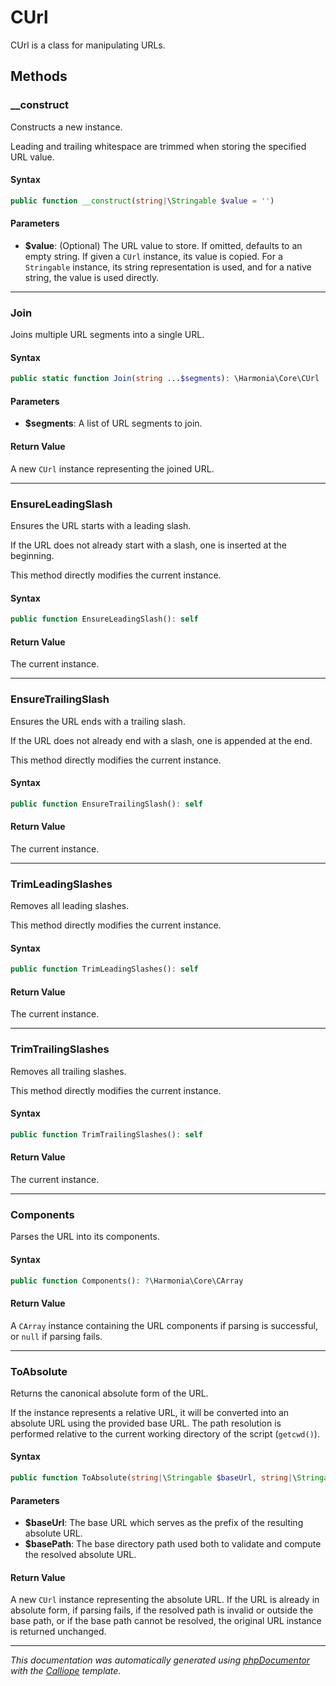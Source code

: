 # CUrl

CUrl is a class for manipulating URLs.

## Methods

### __construct

Constructs a new instance.

Leading and trailing whitespace are trimmed when storing the specified
URL value.

#### Syntax

```php
public function __construct(string|\Stringable $value = '')
```

#### Parameters

- **$value**: (Optional) The URL value to store. If omitted, defaults to an empty string. If given a `CUrl` instance, its value is copied. For a `Stringable` instance, its string representation is used, and for a native string, the value is used directly.

---

### Join

Joins multiple URL segments into a single URL.

#### Syntax

```php
public static function Join(string ...$segments): \Harmonia\Core\CUrl
```

#### Parameters

- **$segments**: A list of URL segments to join.

#### Return Value

A new `CUrl` instance representing the joined URL.

---

### EnsureLeadingSlash

Ensures the URL starts with a leading slash.

If the URL does not already start with a slash, one is inserted at the
beginning.

This method directly modifies the current instance.

#### Syntax

```php
public function EnsureLeadingSlash(): self
```

#### Return Value

The current instance.

---

### EnsureTrailingSlash

Ensures the URL ends with a trailing slash.

If the URL does not already end with a slash, one is appended at the
end.

This method directly modifies the current instance.

#### Syntax

```php
public function EnsureTrailingSlash(): self
```

#### Return Value

The current instance.

---

### TrimLeadingSlashes

Removes all leading slashes.

This method directly modifies the current instance.

#### Syntax

```php
public function TrimLeadingSlashes(): self
```

#### Return Value

The current instance.

---

### TrimTrailingSlashes

Removes all trailing slashes.

This method directly modifies the current instance.

#### Syntax

```php
public function TrimTrailingSlashes(): self
```

#### Return Value

The current instance.

---

### Components

Parses the URL into its components.

#### Syntax

```php
public function Components(): ?\Harmonia\Core\CArray
```

#### Return Value

A `CArray` instance containing the URL components if parsing is successful, or `null` if parsing fails.

---

### ToAbsolute

Returns the canonical absolute form of the URL.

If the instance represents a relative URL, it will be converted into an
absolute URL using the provided base URL. The path resolution is performed
relative to the current working directory of the script (`getcwd()`).

#### Syntax

```php
public function ToAbsolute(string|\Stringable $baseUrl, string|\Stringable $basePath): \Harmonia\Core\CUrl
```

#### Parameters

- **$baseUrl**: The base URL which serves as the prefix of the resulting absolute URL.
- **$basePath**: The base directory path used both to validate and compute the resolved absolute URL.

#### Return Value

A new `CUrl` instance representing the absolute URL. If the URL is already in absolute form, if parsing fails, if the resolved path is invalid or outside the base path, or if the base path cannot be resolved, the original URL instance is returned unchanged.

---

*This documentation was automatically generated using [phpDocumentor](http://www.phpdoc.org/) with the [Calliope](https://github.com/DaphneWebFramework/Calliope) template.*
